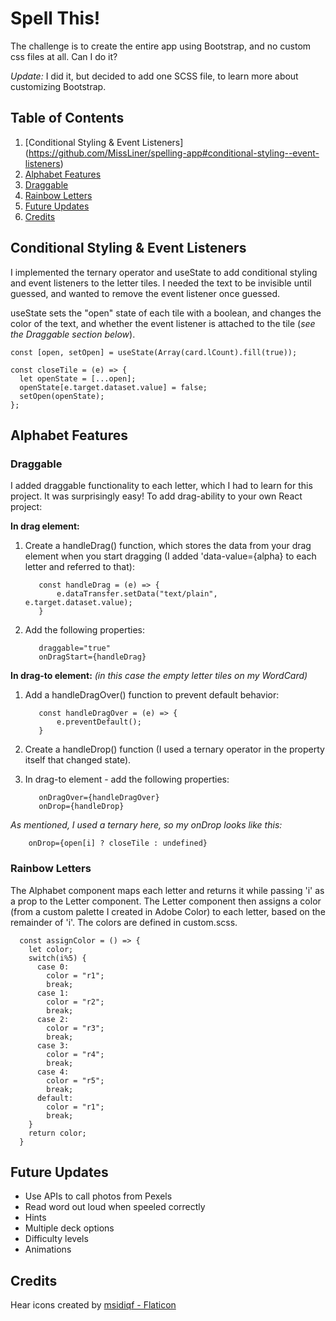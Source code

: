 # Spell This!

The challenge is to create the entire app using Bootstrap, and no custom css files at all. Can I do it?

*Update:* I did it, but decided to add one SCSS file, to learn more about customizing Bootstrap.

## Table of Contents

1. [Conditional Styling & Event Listeners] (https://github.com/MissLiner/spelling-app#conditional-styling--event-listeners)
2. [Alphabet Features](https://github.com/MissLiner/spelling-app#alphabet-features)
  1. [Draggable](https://github.com/MissLiner/spelling-app#draggable)
  2. [Rainbow Letters](https://github.com/MissLiner/spelling-app#rainbow-letters)
3. [Future Updates](https://github.com/MissLiner/spelling-app#future-updates)
4. [Credits](https://github.com/MissLiner/spelling-app#credits)

## Conditional Styling & Event Listeners

I implemented the ternary operator and useState to add conditional styling and 
event listeners to the letter tiles. I needed the text to be invisible 
until guessed, and wanted to remove the event listener once guessed.

useState sets the "open" state of each tile with a boolean, and
changes the color of the text, and whether the event listener is
attached to the tile (*see the Draggable section below*). 

``` 
const [open, setOpen] = useState(Array(card.lCount).fill(true));

const closeTile = (e) => {
  let openState = [...open];
  openState[e.target.dataset.value] = false;
  setOpen(openState);
};
```

## Alphabet Features

### Draggable

I added draggable functionality to each letter, which I had to learn for this project. It was surprisingly easy! To add drag-ability to your own React project:

**In drag element:**
  1. Create a handleDrag() function, which stores the data from your drag element when you start dragging (I added 'data-value={alpha} to each letter and referred to that):

            const handleDrag = (e) => {
                e.dataTransfer.setData("text/plain", e.target.dataset.value);
            }

  2. Add the following properties:

            draggable="true"
            onDragStart={handleDrag}

**In drag-to element:** *(in this case the empty letter tiles on my WordCard)*
  1. Add a  handleDragOver() function to prevent default behavior:

            const handleDragOver = (e) => {
                e.preventDefault();
            }

  2. Create a handleDrop() function (I used a ternary operator in the property itself that changed state).

  3. In drag-to element - add the following properties:

            onDragOver={handleDragOver}
            onDrop={handleDrop}

  *As mentioned, I used a ternary here, so my onDrop looks like this:*

        onDrop={open[i] ? closeTile : undefined}


### Rainbow Letters

The Alphabet component maps each letter and returns it while passing 'i' as a prop to the Letter component. The Letter component then assigns a color (from a custom palette I created in Adobe Color) to each letter, based on the remainder of 'i'. The colors are defined in custom.scss.

```
  const assignColor = () => {
    let color;
    switch(i%5) {
      case 0: 
        color = "r1";
        break;
      case 1: 
        color = "r2";
        break;
      case 2: 
        color = "r3";
        break;
      case 3: 
        color = "r4";
        break;
      case 4: 
        color = "r5";
        break;
      default:
        color = "r1";
        break;
    } 
    return color;
  }
```


## Future Updates

- Use APIs to call photos from Pexels
- Read word out loud when speeled correctly
- Hints
- Multiple deck options
- Difficulty levels
- Animations

## Credits
Hear icons created by <a href="https://www.flaticon.com/free-icons/hear" title="hear icons">msidiqf - Flaticon</a>
